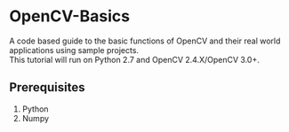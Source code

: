 # OpenCV-Basics
A code based guide to the basic functions of OpenCV and their real world applications using sample projects.  
This tutorial will run on Python 2.7 and OpenCV 2.4.X/OpenCV 3.0+.
## Prerequisites
1. Python
2. Numpy

